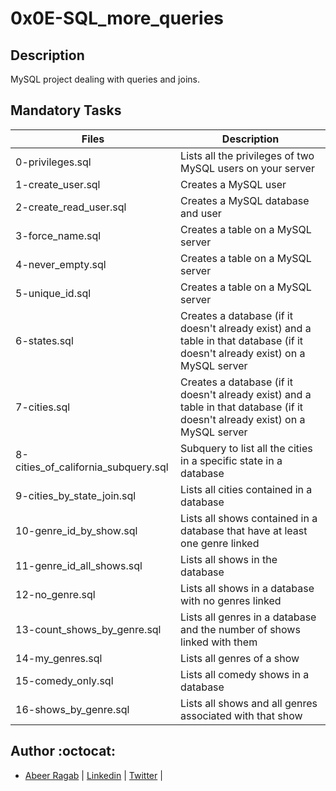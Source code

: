 # 0x0E-SQL_more_queries

## Description

MySQL project dealing with queries and joins.

## Mandatory Tasks

| Files | Description |
| ----- | ----------- |
| 0-privileges.sql | Lists all the privileges of two MySQL users on your server |
| 1-create_user.sql | Creates a MySQL user |
| 2-create_read_user.sql | Creates a MySQL database and user |
| 3-force_name.sql | Creates a table on a MySQL server |
| 4-never_empty.sql | Creates a table on a MySQL server |
| 5-unique_id.sql | Creates a table on a MySQL server |
| 6-states.sql | Creates a database (if it doesn't already exist) and a table in that database (if it doesn't already exist) on a MySQL server |
| 7-cities.sql | Creates a database (if it doesn't already exist) and a table in that database (if it doesn't already exist) on a MySQL server |
| 8-cities_of_california_subquery.sql | Subquery to list all the cities in a specific state in a database |
| 9-cities_by_state_join.sql | Lists all cities contained in a database |
| 10-genre_id_by_show.sql | Lists all shows contained in a database that have at least one genre linked |
| 11-genre_id_all_shows.sql | Lists all shows in the database |
| 12-no_genre.sql | Lists all shows in a database with no genres linked |
| 13-count_shows_by_genre.sql | Lists all genres in a database and the number of shows linked with them |
| 14-my_genres.sql | Lists all genres of a show |
| 15-comedy_only.sql | Lists all comedy shows in a database |
| 16-shows_by_genre.sql | Lists all shows and all genres associated with that show |

## Author :octocat:

- [Abeer Ragab](https://github.com/Abeer-M-Ali) | [Linkedin](https://www.linkedin.com/in/abeer-ragab-b25872260/) | [Twitter](https://twitter.com/abeerragab5211) | 

